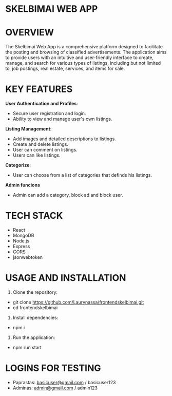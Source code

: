 # SKELBIMAI WEB APP

# OVERVIEW

The Skelbimai Web App is a comprehensive platform designed to facilitate the posting and browsing of classified advertisements. The application aims to provide users with an intuitive and user-friendly interface to create, manage, and search for various types of listings, including but not limited to, job postings, real estate, services, and items for sale.

# KEY FEATURES

**User Authentication and Profiles**:

- Secure user registration and login.
- Ability to view and manage user's own listings.

**Listing Management**:

- Add images and detailed descriptions to listings.
- Create and delete listings.
- User can comment on listings.
- Users can like listings.

**Categorize**:

- User can choose from a list of categories that definds his listings.

**Admin funcions**

- Admin can add a category, block ad and block user.

# TECH STACK

- React
- MongoDB
- Node.js
- Express
- CORS
- jsonwebtoken

# USAGE AND INSTALLATION

1. Clone the repository:

- git clone https://github.com/Laurynassa/frontendskelbimai.git
- cd frontendskelbimai

1. Install dependencies:

- npm i

1. Run the application:

- npm run start

# LOGINS FOR TESTING

- Paprastas: basicuser@gmail.com / basicuser123
- Adminas: admin@gmail.com / admin123


